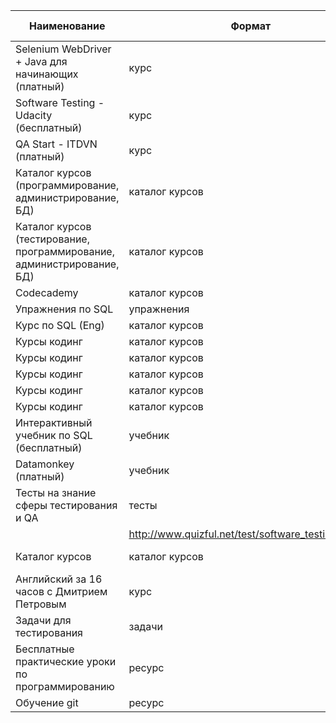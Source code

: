 **Наименование** | **Формат** | **Ссылка**  | **Кому было бы полезно?**
------------ | ------------- | ------------ | -------------
Selenium WebDriver + Java для начинающих (платный) | курс | https://www.udemy.com/selenium-webdriver-and-java-for-beginners/ | всем
Software Testing - Udacity (бесплатный) | курс | https://classroom.udacity.com/courses/cs258 | начинающим
QA Start - ITDVN (платный) | курс | https://itvdn.com/ru/specialities/qa# | начинающим
Каталог курсов (программирование, администрирование, БД) | каталог курсов | https://stepik.org/catalog | Автоматизаторам
Каталог курсов (тестирование, программирование, администрирование, БД) | каталог курсов | https://geekbrains.ru/ | всем
Codecademy | каталог курсов | https://www.codecademy.com/apis | всем
Упражнения по SQL | упражнения | http://www.sql-ex.ru/ | всем
Курс по SQL (Eng) | каталог курсов | https://sqlbolt.com/ | Автоматизаторам
Курсы кодинг | каталог курсов | http://exercism.io/ | Автоматизаторам
Курсы кодинг | каталог курсов | http://codecademy.com | Автоматизаторам
Курсы кодинг | каталог курсов | https://checkio.org/ | Автоматизаторам
Курсы кодинг | каталог курсов | https://coursehunters.net/source/udemy | Автоматизаторам
Курсы кодинг | каталог курсов | https://www.codeschool.com | Автоматизаторам
Интерактивный учебник по SQL (бесплатный) | учебник | http://www.sql-tutorial.ru/ | всем
Datamonkey (платный) | учебник | http://datamonkey.pro/ | всем
Тесты на знание сферы тестирования и QA | тесты | http://www.quizful.net/test/quality-assurance-basics | всем
|  | http://www.quizful.net/test/software_testing_basics |
Каталог курсов | каталог курсов | http://www.luxoft-training.ru/training/katalog_kursov/ | всем
Английский за 16 часов с Дмитрием Петровым | курс  | https://tvkultura.ru/brand/show/brand_id/14505/ | всем
Задачи для тестирования | задачи | http://testingchallenges.thetestingmap.org | всем
Бесплатные практические уроки по программированию | ресурс | https://ru.code-basics.com/ | автоматизаторам
Обучение git | ресурс | https://learngitbranching.js.org/ | всем
